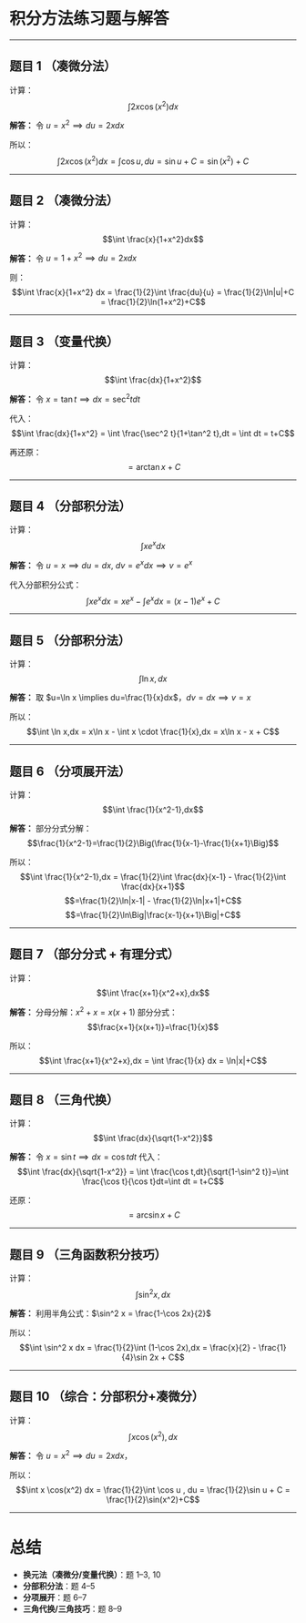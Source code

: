 

# 积分方法练习题与解答

---

## 题目 1 （凑微分法）

计算：
$$\int 2x \cos(x^2)dx$$

**解答：**
令 $u=x^2 \implies du=2x dx$
  
所以：
$$\int 2x \cos(x^2)dx = \int \cos u ,du = \sin u + C = \sin(x^2)+C$$

---

## 题目 2 （凑微分法）

计算：
$$\int \frac{x}{1+x^2}dx$$

**解答：**
令 $u=1+x^2 \implies du=2x dx$
  
则：
$$\int \frac{x}{1+x^2} dx = \frac{1}{2}\int \frac{du}{u} = \frac{1}{2}\ln|u|+C = \frac{1}{2}\ln(1+x^2)+C$$

---

## 题目 3 （变量代换）

计算：
$$\int \frac{dx}{1+x^2}$$

**解答：**
令 $x=\tan t \implies dx=\sec^2 t dt$
  
代入：
$$\int \frac{dx}{1+x^2} = \int \frac{\sec^2 t}{1+\tan^2 t},dt = \int dt = t+C$$
  
再还原：
$$= \arctan x + C$$

---

## 题目 4 （分部积分法）

计算：
$$\int x e^x dx$$

**解答：**
令 $u=x \implies du=dx$, $dv=e^x dx \implies v=e^x$
  
代入分部积分公式：
$$\int x e^x dx = x e^x - \int e^x dx = (x-1)e^x + C$$

---

## 题目 5 （分部积分法）

计算：
$$\int \ln x,dx$$

**解答：**
取 $u=\ln x \implies du=\frac{1}{x}dx$，$dv=dx \implies v=x$
  
所以：
$$\int \ln x,dx = x\ln x - \int x \cdot \frac{1}{x},dx = x\ln x - x + C$$

---

## 题目 6 （分项展开法）

计算：
$$\int \frac{1}{x^2-1},dx$$

**解答：**
部分分式分解：
$$\frac{1}{x^2-1}=\frac{1}{2}\Big(\frac{1}{x-1}-\frac{1}{x+1}\Big)$$
  
所以：
$$\int \frac{1}{x^2-1},dx = \frac{1}{2}\int \frac{dx}{x-1} - \frac{1}{2}\int \frac{dx}{x+1}$$
$$=\frac{1}{2}\ln|x-1| - \frac{1}{2}\ln|x+1|+C$$
$$=\frac{1}{2}\ln\Big|\frac{x-1}{x+1}\Big|+C$$

---

## 题目 7 （部分分式 + 有理分式）

计算：
$$\int \frac{x+1}{x^2+x},dx$$

**解答：**
分母分解：$x^2+x=x(x+1)$
部分分式：
$$\frac{x+1}{x(x+1)}=\frac{1}{x}$$
  
所以：
$$\int \frac{x+1}{x^2+x},dx = \int \frac{1}{x} dx = \ln|x|+C$$

---

## 题目 8 （三角代换）

计算：
$$\int \frac{dx}{\sqrt{1-x^2}}$$

**解答：**
令 $x=\sin t \implies dx=\cos t dt$
代入：
$$\int \frac{dx}{\sqrt{1-x^2}} = \int \frac{\cos t,dt}{\sqrt{1-\sin^2 t}}=\int \frac{\cos t}{\cos t}dt=\int dt = t+C$$
  
还原：
$$=\arcsin x+C$$

---

## 题目 9 （三角函数积分技巧）

计算：
$$\int \sin^2 x , dx$$

**解答：**
利用半角公式：$\sin^2 x = \frac{1-\cos 2x}{2}$
  
所以：
$$\int \sin^2 x dx = \frac{1}{2}\int (1-\cos 2x),dx = \frac{x}{2} - \frac{1}{4}\sin 2x + C$$

---

## 题目 10 （综合：分部积分+凑微分）

计算：
$$\int x \cos(x^2),dx$$

**解答：**
令 $u=x^2 \implies du=2x dx$，
 
所以：
$$\int x \cos(x^2) dx = \frac{1}{2}\int \cos u , du = \frac{1}{2}\sin u + C = \frac{1}{2}\sin(x^2)+C$$

---

# 总结

* **换元法（凑微分/变量代换）**：题 1–3, 10
* **分部积分法**：题 4–5
* **分项展开**：题 6–7
* **三角代换/三角技巧**：题 8–9

